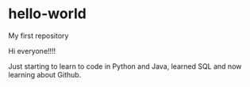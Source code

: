 # hello-world
My first repository


Hi everyone!!!!

Just starting to learn to code in Python and Java, learned SQL and now learning about Github.

